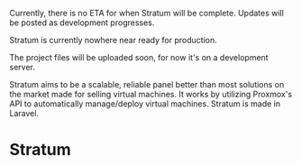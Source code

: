 Currently, there is no ETA for when Stratum will be complete. Updates will be posted as development progresses.

Stratum is currently nowhere near ready for production.

The project files will be uploaded soon, for now it's on a development server.

Stratum aims to be a scalable, reliable panel better than most solutions on the market made for selling virtual machines. It works by utilizing Proxmox's API to automatically manage/deploy virtual machines. Stratum is made in Laravel.
# Stratum
